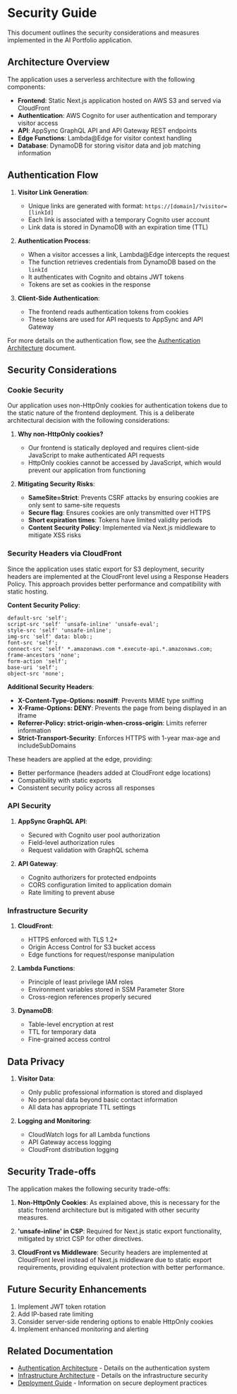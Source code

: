 # Security Guide

This document outlines the security considerations and measures implemented in the AI Portfolio application.

## Architecture Overview

The application uses a serverless architecture with the following components:

- **Frontend**: Static Next.js application hosted on AWS S3 and served via CloudFront
- **Authentication**: AWS Cognito for user authentication and temporary visitor access
- **API**: AppSync GraphQL API and API Gateway REST endpoints
- **Edge Functions**: Lambda@Edge for visitor context handling
- **Database**: DynamoDB for storing visitor data and job matching information

## Authentication Flow

1. **Visitor Link Generation**:
   - Unique links are generated with format: `https://[domain]/?visitor=[linkId]`
   - Each link is associated with a temporary Cognito user account
   - Link data is stored in DynamoDB with an expiration time (TTL)

2. **Authentication Process**:
   - When a visitor accesses a link, Lambda@Edge intercepts the request
   - The function retrieves credentials from DynamoDB based on the `linkId`
   - It authenticates with Cognito and obtains JWT tokens
   - Tokens are set as cookies in the response

3. **Client-Side Authentication**:
   - The frontend reads authentication tokens from cookies
   - These tokens are used for API requests to AppSync and API Gateway

For more details on the authentication flow, see the [Authentication Architecture](../architecture/authentication.md) document.

## Security Considerations

### Cookie Security

Our application uses non-HttpOnly cookies for authentication tokens due to the static nature of the frontend deployment. This is a deliberate architectural decision with the following considerations:

1. **Why non-HttpOnly cookies?**
   - Our frontend is statically deployed and requires client-side JavaScript to make authenticated API requests
   - HttpOnly cookies cannot be accessed by JavaScript, which would prevent our application from functioning

2. **Mitigating Security Risks**:
   - **SameSite=Strict**: Prevents CSRF attacks by ensuring cookies are only sent to same-site requests
   - **Secure flag**: Ensures cookies are only transmitted over HTTPS
   - **Short expiration times**: Tokens have limited validity periods
   - **Content Security Policy**: Implemented via Next.js middleware to mitigate XSS risks

### Security Headers via CloudFront

Since the application uses static export for S3 deployment, security headers are implemented at the CloudFront level using a Response Headers Policy. This approach provides better performance and compatibility with static hosting.

**Content Security Policy**:

```
default-src 'self';
script-src 'self' 'unsafe-inline' 'unsafe-eval';
style-src 'self' 'unsafe-inline';
img-src 'self' data: blob:;
font-src 'self';
connect-src 'self' *.amazonaws.com *.execute-api.*.amazonaws.com;
frame-ancestors 'none';
form-action 'self';
base-uri 'self';
object-src 'none';
```

**Additional Security Headers**:

- **X-Content-Type-Options: nosniff**: Prevents MIME type sniffing
- **X-Frame-Options: DENY**: Prevents the page from being displayed in an iframe
- **Referrer-Policy: strict-origin-when-cross-origin**: Limits referrer information
- **Strict-Transport-Security**: Enforces HTTPS with 1-year max-age and includeSubDomains

These headers are applied at the edge, providing:

- Better performance (headers added at CloudFront edge locations)
- Compatibility with static exports
- Consistent security policy across all responses

### API Security

1. **AppSync GraphQL API**:
   - Secured with Cognito user pool authorization
   - Field-level authorization rules
   - Request validation with GraphQL schema

2. **API Gateway**:
   - Cognito authorizers for protected endpoints
   - CORS configuration limited to application domain
   - Rate limiting to prevent abuse

### Infrastructure Security

1. **CloudFront**:
   - HTTPS enforced with TLS 1.2+
   - Origin Access Control for S3 bucket access
   - Edge functions for request/response manipulation

2. **Lambda Functions**:
   - Principle of least privilege IAM roles
   - Environment variables stored in SSM Parameter Store
   - Cross-region references properly secured

3. **DynamoDB**:
   - Table-level encryption at rest
   - TTL for temporary data
   - Fine-grained access control

## Data Privacy

1. **Visitor Data**:
   - Only public professional information is stored and displayed
   - No personal data beyond basic contact information
   - All data has appropriate TTL settings

2. **Logging and Monitoring**:
   - CloudWatch logs for all Lambda functions
   - API Gateway access logging
   - CloudFront distribution logging

## Security Trade-offs

The application makes the following security trade-offs:

1. **Non-HttpOnly Cookies**: As explained above, this is necessary for the static frontend architecture but is mitigated with other security measures.

2. **'unsafe-inline' in CSP**: Required for Next.js static export functionality, mitigated by strict CSP for other directives.

3. **CloudFront vs Middleware**: Security headers are implemented at CloudFront level instead of Next.js middleware due to static export requirements, providing equivalent protection with better performance.

## Future Security Enhancements

1. Implement JWT token rotation
2. Add IP-based rate limiting
3. Consider server-side rendering options to enable HttpOnly cookies
4. Implement enhanced monitoring and alerting

## Related Documentation

- [Authentication Architecture](../architecture/authentication.md) - Details on the authentication system
- [Infrastructure Architecture](../architecture/infrastructure/overview.md) - Details on the infrastructure security
- [Deployment Guide](deployment.md) - Information on secure deployment practices
